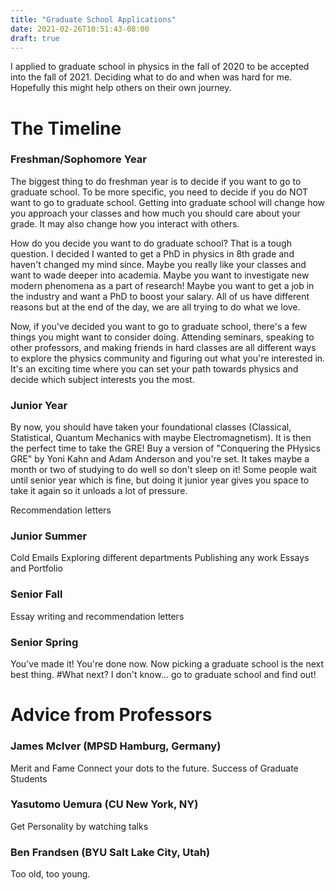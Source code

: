 ```yaml
---
title: "Graduate School Applications"
date: 2021-02-26T10:51:43-08:00
draft: true
---
```

I applied to graduate school in physics in the fall of 2020 to be accepted into the fall of 2021.  Deciding what to do and when was hard for me.  Hopefully this might help others on their own journey.  
# The Timeline
### Freshman/Sophomore Year
The biggest thing to do freshman year is to decide if you want to go to graduate school.  To be more specific, you need to decide if you do NOT want to go to graduate school.  Getting into graduate school will change how you approach your classes and how much you should care about your grade.  It may also change how you interact with others.

How do you decide you want to do graduate school?  That is a tough question.  I decided I wanted to get a PhD in physics in 8th grade and haven't changed my mind since.  Maybe you really like your classes and want to wade deeper into academia.  Maybe you want to investigate new modern phenomena as a part of research!  Maybe you want to get a job in the industry and want a PhD to boost your salary.  All of us have different reasons but at the end of the day, we are all trying to do what we love.

Now, if you've decided you want to go to graduate school, there's a few things you might want to consider doing.  Attending seminars, speaking to other professors, and making friends in hard classes are all different ways to explore the physics community and figuring out what you're interested in.  It's an exciting time where you can set your path towards physics and decide which subject interests you the most.
### Junior Year
By now, you should have taken your foundational classes (Classical, Statistical, Quantum Mechanics with maybe Electromagnetism).  It is then the perfect time to take the GRE!  Buy a version of "Conquering the PHysics GRE" by Yoni Kahn and Adam Anderson and you're set.  It takes maybe a month or two of studying to do well so don't sleep on it! Some people wait until senior year which is fine, but doing it junior year gives you space to take it again so it unloads a lot of pressure. 

Recommendation letters
### Junior Summer
Cold Emails
Exploring different departments
Publishing any work
Essays and Portfolio
### Senior Fall
Essay writing and recommendation letters
### Senior Spring
You've made it!  You're done now.  Now picking a graduate school is the next best thing.
#What next?
I don't know... go to graduate school and find out!
# Advice from Professors
### James McIver (MPSD Hamburg, Germany)
Merit and Fame
Connect your dots to the future.
Success of Graduate Students
### Yasutomo Uemura (CU New York, NY)
Get Personality by watching talks
### Ben Frandsen (BYU Salt Lake City, Utah)
Too old, too young.
